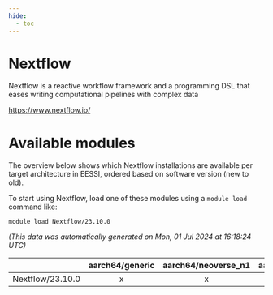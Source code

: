 ```yaml
---
hide:
  - toc
---
```


Nextflow
========


Nextflow is a reactive workflow framework and a programming DSL that eases writing computational pipelines with complex data

https://www.nextflow.io/
# Available modules


The overview below shows which Nextflow installations are available per target architecture in EESSI, ordered based on software version (new to old).

To start using Nextflow, load one of these modules using a `module load` command like:

```shell
module load Nextflow/23.10.0
```

*(This data was automatically generated on Mon, 01 Jul 2024 at 16:18:24 UTC)*  

| |aarch64/generic|aarch64/neoverse_n1|aarch64/neoverse_v1|x86_64/generic|x86_64/amd/zen2|x86_64/amd/zen3|x86_64/intel/haswell|x86_64/intel/skylake_avx512|
| :---: | :---: | :---: | :---: | :---: | :---: | :---: | :---: | :---: |
|Nextflow/23.10.0|x|x|x|x|x|x|x|x|
